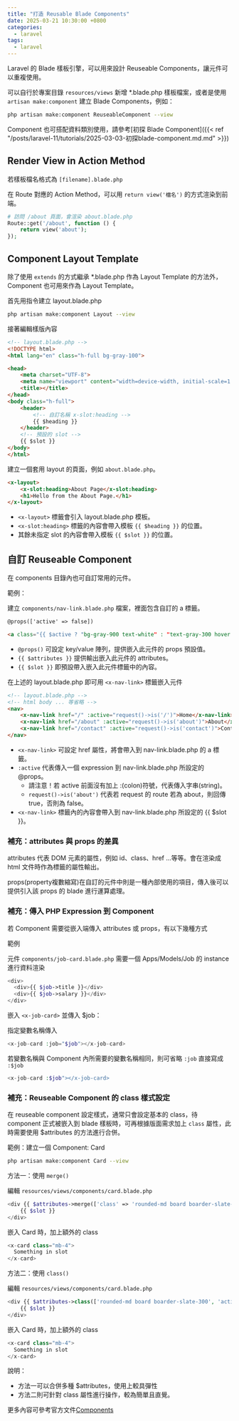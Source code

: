 ```yaml
---
title: "打造 Reusable Blade Components"
date: 2025-03-21 10:30:00 +0800
categories: 
  - laravel
tags:
  - laravel
---
```


Laravel 的 Blade 樣板引擎，可以用來設計 Reuseable Components，讓元件可以重複使用。

可以自行於專案目錄 `resources/views` 新增 *.blade.php 樣板檔案，或者是使用 `artisan make:component` 建立 Blade Components，例如：

```bash
php artisan make:component ReuseableComponent --view
```

Component 也可搭配資料類別使用，請參考[初探 Blade Component]({{< ref "/posts/laravel-11/tutorials/2025-03-03-初探blade-component.md.md" >}})

## Render View in Action Method

若樣板檔名格式為 `[filename].blade.php`

在 Route 對應的 Action Method，可以用 `return view('檔名')` 的方式渲染到前端。

```php
# 訪問 /about 頁面，會渲染 about.blade.php
Route::get('/about', function () {
    return view('about');
});
```

## Component Layout Template

除了使用 `extends` 的方式繼承 *.blade.php 作為 Layout Template 的方法外，Component 也可用來作為 Layout Template。

首先用指令建立 layout.blade.php

```bash
php artisan make:component Layout --view
```

接著編輯樣版內容

```html
<!-- layout.blade.php -->
<!DOCTYPE html>
<html lang="en" class="h-full bg-gray-100">

<head>
    <meta charset="UTF-8">
    <meta name="viewport" content="width=device-width, initial-scale=1.0">
    <title></title>
</head>
<body class="h-full">
    <header>
        <!-- 自訂名稱 x-slot:heading -->
        {{ $heading }}
    </header>
    <!-- 預設的 slot -->
    {{ $slot }}
</body>
</html>
```

建立一個套用 layout 的頁面，例如 `about.blade.php`。

```html
<x-layout>
    <x-slot:heading>About Page</x-slot:heading>
    <h1>Hello from the About Page.</h1>
</x-layout>
```

- `<x-layout>` 標籤會引入 layout.blade.php 模板。
- `<x-slot:heading>` 標籤的內容會帶入模板 `{{ $heading }}` 的位置。
- 其餘未指定 slot 的內容會帶入模板 `{{ $slot }}` 的位置。

## 自訂 Reuseable Component

在 components 目錄內也可自訂常用的元件。

範例：

建立 `components/nav-link.blade.php` 檔案，裡面包含自訂的 a 標籤。

```html
@props(['active' => false])

<a class="{{ $active ? "bg-gray-900 text-white" : "text-gray-300 hover:bg-gray-700 hover:text-white" }} rounded-md px-3 py-2 text-sm font-medium" aria-current="{{ $active ? 'page' : 'false'}}" {{ $attributes }}>{{ $slot }}</a>
```

- `@props()` 可設定 key/value 陣列，提供嵌入此元件的 props 預設值。
- `{{ $attributes }}` 提供輸出嵌入此元件的 attributes。
- `{{ $slot }}` 即預設帶入嵌入此元件標籤中的內容。

在上述的 layout.blade.php 即可用 `<x-nav-link>` 標籤嵌入元件

```html
<!-- layout.blade.php -->
<!-- html body ... 等省略 -->
<nav>
    <x-nav-link href="/" :active="request()->is('/')">Home</x-nav-link>
    <x-nav-link href="/about" :active="request()->is('about')">About</x-nav-link>
    <x-nav-link href="/contact" :active="request()->is('contact')">Contact</x-nav-link>
</nav>
```

- `<x-nav-link>` 可設定 href 屬性，將會帶入到 nav-link.blade.php 的 a 標籤。
- `:active` 代表傳入一個 expression 到 nav-link.blade.php 所設定的 @props。
  - 請注意！若 active 前面沒有加上 :(colon)符號，代表傳入字串(string)。
  - `request()->is('about')` 代表若 request 的 route 若為 about，則回傳 true，否則為 false。
- `<x-nav-link>` 標籤內的內容會帶入到 nav-link.blade.php 所設定的 {{ $slot }}。

### 補充：attributes 與 props 的差異

attributes 代表 DOM 元素的屬性，例如 id、class、href ...等等。會在渲染成 html 文件時作為標籤的屬性輸出。

props(property複數縮寫)在自訂的元件中則是一種內部使用的項目，傳入後可以提供引入該 props 的 blade 進行運算處理。

### 補充：傳入 PHP Expression 到 Component

若 Component 需要從嵌入端傳入 attributes 或 props，有以下幾種方式

範例

元件 `components/job-card.blade.php` 需要一個 Apps/Models/Job 的 instance 進行資料渲染

```php
<div>
  <div>{{ $job->title }}</div>
  <div>{{ $job->salary }}</div>
</div>
```

嵌入 `<x-job-card>` 並傳入 $job：

指定變數名稱傳入

```php
<x-job-card :job="$job"></x-job-card>
```

若變數名稱與 Component 內所需要的變數名稱相同，則可省略 `:job` 直接寫成 `:$job`

```php
<x-job-card :$job"></x-job-card>
```

### 補充：Reuseable Component 的 class 樣式設定

在 reuseable component 設定樣式，通常只會設定基本的 class，待 component 正式被嵌入到 blade 樣板時，可再根據版面需求加上 `class` 屬性，此時需要使用 $attributes 的方法進行合併。

範例：建立一個 Component: Card

```bash
php artisan make:component Card --view
```

方法一：使用 `merge()`

編輯 `resources/views/components/card.blade.php`

```php
<div {{ $attributes->merge(['class' => 'rounded-md board boarder-slate-300']) }}>
    {{ $slot }}
</div>
```

嵌入 Card 時，加上額外的 class

```php
<x-card class="mb-4">
  Something in slot
</x-card>
```

方法二：使用 `class()`

編輯 `resources/views/components/card.blade.php`

```php
<div {{ $attributes->class(['rounded-md board boarder-slate-300', 'actived' => $actived]) }}>
    {{ $slot }}
</div>
```

嵌入 Card 時，加上額外的 class

```php
<x-card class="mb-4">
  Something in slot
</x-card>
```

說明：

- 方法一可以合併多種 $attributes，使用上較具彈性
- 方法二則可針對 class 屬性進行操作，較為簡單且直覺。

更多內容可參考官方文件[Components](http://laravel.com/docs/12.x/blade#components)
